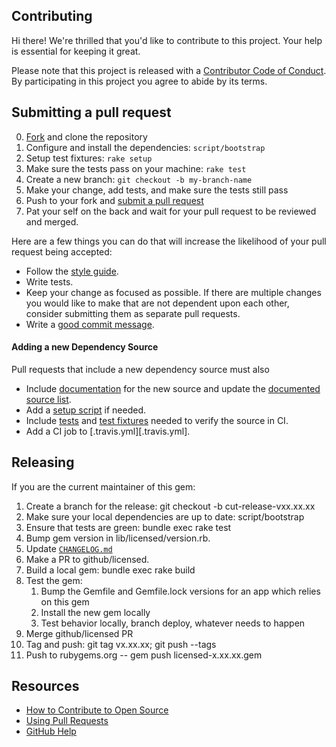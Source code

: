 ## Contributing

[fork]: https://github.com/github/licensed/fork
[pr]: https://github.com/github/licensed/compare
[style]: https://github.com/styleguide/ruby
[code-of-conduct]: CODE_OF_CONDUCT.md

Hi there! We're thrilled that you'd like to contribute to this project. Your help is essential for keeping it great.

Please note that this project is released with a [Contributor Code of Conduct][code-of-conduct]. By participating in this project you agree to abide by its terms.

## Submitting a pull request

0. [Fork][fork] and clone the repository
0. Configure and install the dependencies: `script/bootstrap`
0. Setup test fixtures: `rake setup`
0. Make sure the tests pass on your machine: `rake test`
0. Create a new branch: `git checkout -b my-branch-name`
0. Make your change, add tests, and make sure the tests still pass
0. Push to your fork and [submit a pull request][pr]
0. Pat your self on the back and wait for your pull request to be reviewed and merged.

Here are a few things you can do that will increase the likelihood of your pull request being accepted:

- Follow the [style guide][style].
- Write tests.
- Keep your change as focused as possible. If there are multiple changes you would like to make that are not dependent upon each other, consider submitting them as separate pull requests.
- Write a [good commit message](http://tbaggery.com/2008/04/19/a-note-about-git-commit-messages.html).

#### Adding a new Dependency Source

Pull requests that include a new dependency source must also

- Include [documentation](docs/sources) for the new source and update the [documented source list](README.md#Sources).
- Add a [setup script](script/source-setup) if needed.
- Include [tests](test/source) and [test fixtures](test/fixtures) needed to verify the source in CI.
- Add a CI job to [.travis.yml][.travis.yml].

## Releasing
If you are the current maintainer of this gem:

1. Create a branch for the release: git checkout -b cut-release-vxx.xx.xx
2. Make sure your local dependencies are up to date: script/bootstrap
3. Ensure that tests are green: bundle exec rake test
4. Bump gem version in lib/licensed/version.rb.
5. Update [`CHANGELOG.md`](CHANGELOG.md)
6. Make a PR to github/licensed.
7. Build a local gem: bundle exec rake build
8. Test the gem:
   1. Bump the Gemfile and Gemfile.lock versions for an app which relies on this gem
   2. Install the new gem locally
   3. Test behavior locally, branch deploy, whatever needs to happen
9. Merge github/licensed PR
10. Tag and push: git tag vx.xx.xx; git push --tags
11. Push to rubygems.org -- gem push licensed-x.xx.xx.gem

## Resources

- [How to Contribute to Open Source](https://opensource.guide/how-to-contribute/)
- [Using Pull Requests](https://help.github.com/articles/about-pull-requests/)
- [GitHub Help](https://help.github.com)

